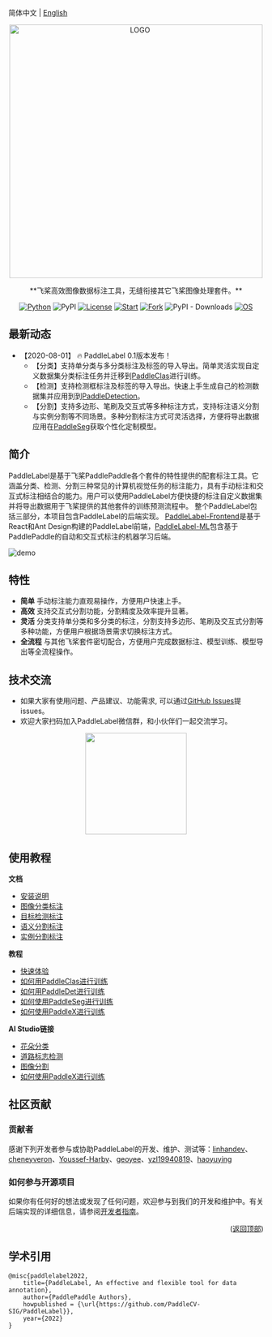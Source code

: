 简体中文 | [English](README_EN.md)
<div align="center">

<p align="center">
  <img src="https://user-images.githubusercontent.com/35907364/182084617-ea94f744-3a34-4193-98fe-5d6869a118fc.png" align="middle" alt="LOGO" width = "500" />
</p>
**飞桨高效图像数据标注工具，无缝衔接其它飞桨图像处理套件。**

[![Python](https://img.shields.io/badge/python-3.9+-blue.svg)](https://www.python.org/downloads/release/python-390/) ![PyPI](https://img.shields.io/pypi/v/paddlelabel?color=blue) [![License](https://img.shields.io/badge/License-Apache_2.0-blue.svg)](LICENSE) [![Start](https://img.shields.io/github/stars/PaddleCV-SIG/PaddleLabel?color=orange)]() [![Fork](https://img.shields.io/github/forks/PaddleCV-SIG/PaddleLabel?color=orange)]() ![PyPI - Downloads](https://img.shields.io/pypi/dm/paddlelabel?color=orange) [![OS](https://img.shields.io/badge/os-linux%2C%20windows%2C%20macos-green.svg)]() 
</div>

## 最新动态

* 【2020-08-01】 :fire: PaddleLabel 0.1版本发布！
    * 【分类】支持单分类与多分类标注及标签的导入导出。简单灵活实现自定义数据集分类标注任务并迁移到[PaddleClas](https://github.com/PaddlePaddle/PaddleClas)进行训练。
    * 【检测】支持检测框标注及标签的导入导出。快速上手生成自己的检测数据集并应用到到[PaddleDetection](https://github.com/PaddlePaddle/PaddleDetection)。
    * 【分割】支持多边形、笔刷及交互式等多种标注方式，支持标注语义分割与实例分割等不同场景。多种分割标注方式可灵活选择，方便将导出数据应用在[PaddleSeg](https://github.com/PaddlePaddle/PaddleSeg)获取个性化定制模型。


## 简介

PaddleLabel是基于飞桨PaddlePaddle各个套件的特性提供的配套标注工具。它涵盖分类、检测、分割三种常见的计算机视觉任务的标注能力，具有手动标注和交互式标注相结合的能力。用户可以使用PaddleLabel方便快捷的标注自定义数据集并将导出数据用于飞桨提供的其他套件的训练预测流程中。
整个PaddleLabel包括三部分，本项目包含PaddleLabel的后端实现。 [PaddleLabel-Frontend](https://github.com/PaddleCV-SIG/PP-Label-Frontend)是基于React和Ant Design构建的PaddleLabel前端，[PaddleLabel-ML](https://github.com/PaddleCV-SIG/PaddleLabel-ML)包含基于PaddlePaddle的自动和交互式标注的机器学习后端。

![demo](https://user-images.githubusercontent.com/71769312/181277273-0c1d6189-4a84-44c7-a0ae-f9816dcc32ae.png)

## 特性


* **简单** 手动标注能力直观易操作，方便用户快速上手。
* **高效** 支持交互式分割功能，分割精度及效率提升显著。
* **灵活** 分类支持单分类和多分类的标注，分割支持多边形、笔刷及交互式分割等多种功能，方便用户根据场景需求切换标注方式。
* **全流程** 与其他飞桨套件密切配合，方便用户完成数据标注、模型训练、模型导出等全流程操作。


## 技术交流

* 如果大家有使用问题、产品建议、功能需求, 可以通过[GitHub Issues](https://github.com/PaddlePaddle/PaddleSeg/issues)提issues。
* 欢迎大家扫码加入PaddleLabel微信群，和小伙伴们一起交流学习。

<div align="center">
<img src="https://user-images.githubusercontent.com/48433081/163670184-43cfb3ae-2047-4ba3-8dae-6c02090dd177.png"  width = "200" />  
</div>

## 使用教程

**文档**

* [安装说明](doc/install.md)
* [图像分类标注](doc/classification.md)
* [目标检测标注](doc/object_detection.md)
* [语义分割标注](doc/semantic_segmentation.md)
* [实例分割标注](doc/instance_segmentation.md)

**教程**

* [快速体验](doc/quick_experience.md)
* [如何用PaddleClas进行训练](doc/PPLabel_PaddleClas.md)
* [如何用PaddleDet进行训练](doc/PPLabel_PaddleDet.md)
* [如何使用PaddleSeg进行训练](doc/PPLabel_PaddleSeg.md)
* [如何使用PaddleX进行训练](doc/PPLabel_PaddleX.md)

**AI Studio链接**

- [花朵分类](https://aistudio.baidu.com/aistudio/projectdetail/4337003)
- [道路标志检测](https://aistudio.baidu.com/aistudio/projectdetail/4349280)
- [图像分割](https://aistudio.baidu.com/aistudio/projectdetail/4353528)
- [如何使用PaddleX进行训练](https://aistudio.baidu.com/aistudio/projectdetail/4383953)

## 社区贡献

### 贡献者

感谢下列开发者参与或协助PaddleLabel的开发、维护、测试等：[linhandev](https://github.com/linhandev)、[cheneyveron](https://github.com/cheneyveron)、[Youssef-Harby](https://github.com/Youssef-Harby)、[geoyee](https://github.com/geoyee)、[yzl19940819](https://github.com/yzl19940819)、[haoyuying](https://github.com/haoyuying)

### 如何参与开源项目

如果你有任何好的想法或发现了任何问题，欢迎参与到我们的开发和维护中。有关后端实现的详细信息，请参阅[开发者指南](doc/developers_guide.md)。

<p align="right">(<a href="#top">返回顶部</a>)</p>

<!-- quote-->

## 学术引用

```
@misc{paddlelabel2022,
    title={PaddleLabel, An effective and flexible tool for data annotation},
    author={PaddlePaddle Authors},
    howpublished = {\url{https://github.com/PaddleCV-SIG/PaddleLabel}},
    year={2022}
}
```



